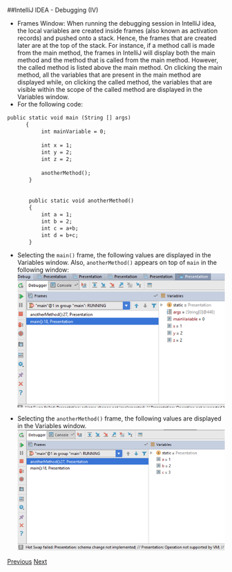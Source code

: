 ##IntelliJ IDEA - Debugging (IV)
* Frames Window: When running the debugging session in IntelliJ idea, the local variables are created inside frames (also known as activation records) and pushed onto a stack. Hence, the frames that are created later are at the top of the stack. For instance, if a method call is made from the main method, the frames in IntelliJ will display both the main method and the method that is called from the main method. However, the called method is listed above the main method. On clicking the main method, all the variables that are present in the main method are displayed while, on clicking the called method, the variables that are visible within the scope of the called method are displayed in the Variables window.
* For the following code:
```  
public static void main (String [] args)
      {
           int mainVariable = 0;
   
           int x = 1;
           int y = 2;
           int z = 2;
   
           anotherMethod();
       }
   
   
       public static void anotherMethod()
       {
           int a = 1;
           int b = 2;
           int c = a+b;
           int d = b+c;
       }

```
* Selecting the `main()` frame, the following values are displayed in the Variables window. Also, `anotherMethod()` appears on top of `main` in the following window:
![Selecting the main frame](https://github.com/rabin2360/Presentation2/blob/master/Presentation/SelectingMainMethodFrame.png)

* Selecting the `anotherMethod()` frame, the following values are displayed in the Variables window.
![Selecting the anotherMethod frame](https://github.com/rabin2360/Presentation2/blob/master/Presentation/SelectingAnotherMethodFrame.png)

[Previous](Slide16_DebuggerIII.md) [Next](Slide18_Conclusion.md)
